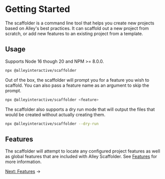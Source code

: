 # Getting Started

The scaffolder is a command line tool that helps you create new projects based
on Alley's best practices. It can scaffold out a new project from scratch, or
add new features to an existing project from a template.

## Usage

Supports Node 16 though 20 and NPM >= 8.0.0.

```bash
npx @alleyinteractive/scaffolder
```

Out of the box, the scaffolder will prompt you for a feature you wish to
scaffold. You can also pass a feature name as an argument to skip the prompt.

```bash
npx @alleyinteractive/scaffolder <feature>
```

The scaffolder also supports a dry run mode that will output the files that
would be created without actually creating them.

```bash
npx @alleyinteractive/scaffolder --dry-run
```

## Features

The scaffolder will attempt to locate any configured project features as well as
global features that are included with Alley Scaffolder. See [Features](./1-features.md)
for more information.

[Next: Features](./2-features.md) &rarr;
